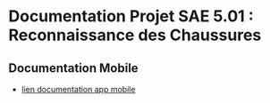 # Documentation Projet SAE 5.01 : Reconnaissance des Chaussures

## Documentation Mobile
- <a href="https://github.com/IlTriki/SAE5.01/blob/main/mobile_app/README.md" target="_blank">lien documentation app mobile</a>

